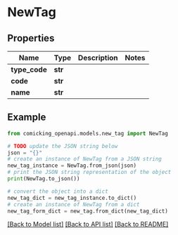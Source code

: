 # NewTag


## Properties

Name | Type | Description | Notes
------------ | ------------- | ------------- | -------------
**type_code** | **str** |  | 
**code** | **str** |  | 
**name** | **str** |  | 

## Example

```python
from comicking_openapi.models.new_tag import NewTag

# TODO update the JSON string below
json = "{}"
# create an instance of NewTag from a JSON string
new_tag_instance = NewTag.from_json(json)
# print the JSON string representation of the object
print(NewTag.to_json())

# convert the object into a dict
new_tag_dict = new_tag_instance.to_dict()
# create an instance of NewTag from a dict
new_tag_form_dict = new_tag.from_dict(new_tag_dict)
```
[[Back to Model list]](../README.md#documentation-for-models) [[Back to API list]](../README.md#documentation-for-api-endpoints) [[Back to README]](../README.md)


